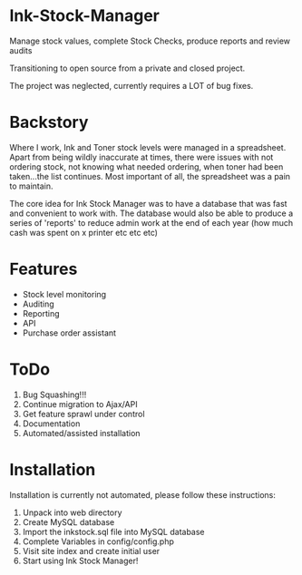 # Ink-Stock-Manager
Manage stock values, complete Stock Checks, produce reports and review audits

Transitioning to open source from a private and closed project.

The project was neglected, currently requires a LOT of bug fixes.

Backstory
=========
Where I work, Ink and Toner stock levels were managed in a spreadsheet. 
Apart from being wildly inaccurate at times, there were issues with not ordering 
stock, not knowing what needed ordering, when toner had been taken...the list 
continues. Most important of all, the spreadsheet was a pain to maintain. 

The core idea for Ink Stock Manager was to have a database that was fast and convenient to work with. 
The database would also be able to produce a series of 'reports' to reduce admin work at the end of 
each year (how much cash was spent on x printer etc etc etc)

Features
========
* Stock level monitoring
* Auditing
* Reporting
* API
* Purchase order assistant


ToDo
====
1. Bug Squashing!!!
2. Continue migration to Ajax/API
3. Get feature sprawl under control
4. Documentation
5. Automated/assisted installation

Installation
============
Installation is currently not automated, please follow these instructions: 

1. Unpack into web directory
2. Create MySQL database
3. Import the inkstock.sql file into MySQL database
4. Complete Variables in config/config.php
5. Visit site index and create initial user
6. Start using Ink Stock Manager!
